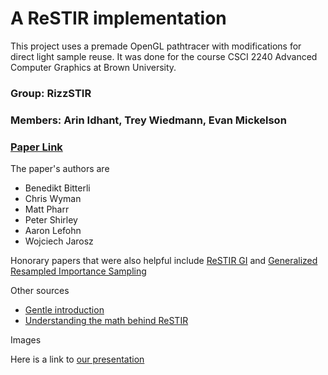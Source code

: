 
# A ReSTIR implementation

This project uses a premade OpenGL pathtracer with modifications for direct light sample reuse.
It was done for the course CSCI 2240 Advanced Computer Graphics at Brown University. 


### Group: RizzSTIR
### Members: Arin Idhant, Trey Wiedmann, Evan Mickelson
### [Paper Link](https://research.nvidia.com/publication/2020-07_spatiotemporal-reservoir-resampling-real-time-ray-tracing-dynamic-direct)
The paper's authors are
- Benedikt Bitterli 
- Chris Wyman
- Matt Pharr
- Peter Shirley 
- Aaron Lefohn
- Wojciech Jarosz 

Honorary papers that were also helpful include [ReSTIR GI](https://research.nvidia.com/publication/2021-06_restir-gi-path-resampling-real-time-path-tracing) and [Generalized Resampled Importance Sampling](https://research.nvidia.com/publication/2022-07_generalized-resampled-importance-sampling-foundations-restir)

Other sources
- [Gentle introduction](http://intro-to-restir.cwyman.org/)
- [Understanding the math behind ReSTIR](https://agraphicsguynotes.com/posts/understanding_the_math_behind_restir_di/)

Images

Here is a link to [our presentation](https://docs.google.com/presentation/d/1OA_NKY1Eo5WP1C1tcTaC8LcgJjIRJX5aoFfvYs4lwVg/edit?usp=sharing)



